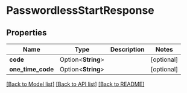 # PasswordlessStartResponse

## Properties

Name | Type | Description | Notes
------------ | ------------- | ------------- | -------------
**code** | Option<**String**> |  | [optional]
**one_time_code** | Option<**String**> |  | [optional]

[[Back to Model list]](../README.md#documentation-for-models) [[Back to API list]](../README.md#documentation-for-api-endpoints) [[Back to README]](../README.md)


